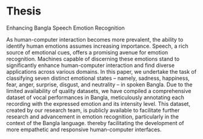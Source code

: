 # Thesis
Enhancing Bangla Speech Emotion Recognition

As human-computer interaction becomes more prevalent, the ability to identify human emotions assumes increasing importance. Speech, a rich source of emotional cues, offers a promising avenue for emotion recognition. Machines capable of discerning these emotions stand to significantly enhance human-computer interaction and find diverse applications across various domains. In this paper, we undertake the task of classifying seven distinct emotional states – namely, sadness, happiness, fear, anger, surprise, disgust, and neutrality – in spoken Bangla. Due to the limited availability of quality datasets, we have compiled a comprehensive dataset of vocal performances in Bangla, meticulously annotating each recording with the expressed emotion and its intensity level. This dataset, created by our research team, is publicly available to facilitate further research and advancement in emotion recognition, particularly in the context of the Bangla language. thereby facilitating the development of more empathetic and responsive human-computer interfaces.
